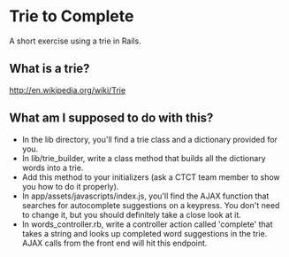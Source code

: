 # Trie to Complete

A short exercise using a trie in Rails.

## What is a trie?

http://en.wikipedia.org/wiki/Trie

## What am I supposed to do with this?

* In the lib directory, you'll find a trie class and a dictionary provided for you.
* In lib/trie_builder, write a class method that builds all the dictionary words into a trie.
* Add this method to your initializers (ask a CTCT team member to show you how to do it properly).
* In app/assets/javascripts/index.js, you'll find the AJAX function that searches for autocomplete suggestions on a keypress. You don't need to change it, but you should definitely take a close look at it.
* In words_controller.rb, write a controller action called 'complete' that takes a string and looks up completed word suggestions in the trie. AJAX calls from the front end will hit this endpoint.
